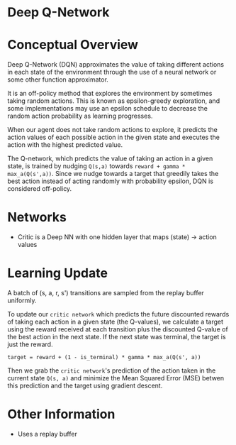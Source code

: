 # Deep Q-Network

# Conceptual Overview

Deep Q-Network (DQN) approximates the value of taking different actions in each state of the environment through the use of a neural network or some other function approximator.

It is an off-policy method that explores the environment by sometimes taking random actions. This is known as epsilon-greedy exploration, and some implementations may use an epsilon schedule to decrease the random action probability as learning progresses.

When our agent does not take random actions to explore, it predicts the action values of each possible action in the given state and executes the action with the highest predicted value.

The Q-network, which predicts the value of taking an action in a given state, is trained by nudging `Q(s,a)` towards `reward + gamma * max_a(Q(s',a))`. Since we nudge towards a target that greedily takes the best action instead of acting randomly with probability epsilon, DQN is considered off-policy.

# Networks

- Critic is a Deep NN with one hidden layer that maps (state) -> action values

# Learning Update

A batch of (s, a, r, s') transitions are sampled from the replay buffer uniformly.

To update our `critic network` which predicts the future discounted rewards of taking each action in a given state (the Q-values), we calculate a target using the reward received at each transition plus the discounted Q-value of the best action in the next state. If the next state was terminal, the target is just the reward.

`target = reward + (1 - is_terminal) * gamma * max_a(Q(s', a))`

Then we grab the `critic network`'s prediction of the action taken in the current state `Q(s, a)` and minimize the Mean Squared Error (MSE) betwen this prediction and the target using gradient descent. 

# Other Information

- Uses a replay buffer